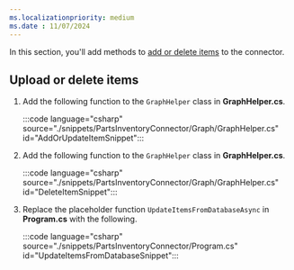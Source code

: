 ```yaml
---
ms.localizationpriority: medium
ms.date : 11/07/2024
---
```


<!-- markdownlint-disable MD041 -->

In this section, you'll add methods to [add or delete items](../../connecting-external-content-manage-items.md) to the connector.

## Upload or delete items

1. Add the following function to the `GraphHelper` class in **GraphHelper.cs**.

    :::code language="csharp" source="./snippets/PartsInventoryConnector/Graph/GraphHelper.cs" id="AddOrUpdateItemSnippet":::

1. Add the following function to the `GraphHelper` class in **GraphHelper.cs**.

    :::code language="csharp" source="./snippets/PartsInventoryConnector/Graph/GraphHelper.cs" id="DeleteItemSnippet":::

1. Replace the placeholder function `UpdateItemsFromDatabaseAsync` in **Program.cs** with the following.

    :::code language="csharp" source="./snippets/PartsInventoryConnector/Program.cs" id="UpdateItemsFromDatabaseSnippet":::
